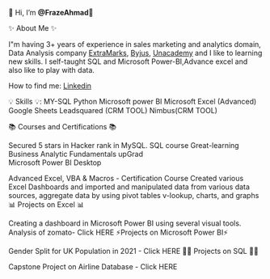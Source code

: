 👋 Hi, I’m **@FrazeAhmad**👋

✨ About Me ✨

I"m having 3+ years of experience in sales marketing and analytics domain, Data Analysis company [ExtraMarks](https://www.extramarks.com/), [Byjus](https://byjus.com/), [Unacademy](https://www.extramarks.com/) 
and I like to learning new skills.
I self-taught SQL and Microsoft Power-BI,Advance excel and also like to play with data.

How to find me: [Linkedin](https://www.linkedin.com/in/farazahmad25/)


💡 Skills 💡:
MY-SQL
Python
Microsoft power BI
Microsoft Excel (Advanced)
Google Sheets
Leadsquared (CRM TOOL)
Nimbus(CRM TOOL)

📚 Courses and Certifications 📚

Secured 5 stars in Hacker rank in MySQL.
SQL course Great-learning
Business Analytic Fundamentals upGrad   
Microsoft Power BI Desktop    

Advanced Excel, VBA & Macros - Certification Course 
Created various Excel Dashboards and imported and manipulated data from various data sources, aggregate data by using pivot tables
v-lookup, charts, and graphs 
📊 Projects on Excel 📊

Creating a dashboard in Microsoft Power BI using several visual tools.
Analysis of zomato- Click HERE
⚡Projects on Microsoft Power BI⚡

Gender Split for UK Population in 2021 - Click HERE
👩‍💻 Projects on SQL 👩‍💻

Capstone Project on Airline Database - Click HERE
